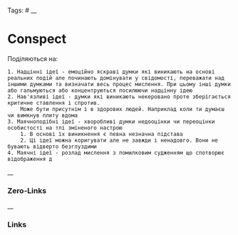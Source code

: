 Tags: #
__
# Conspect
Поділяються на:

	1. Надцінні ідеї - емоційно яскраві думки які виникають на основі реальних подій але починають домінувати у свідомості, переважати над іншими думками та визначати весь процес мислення. При цьому інші думки або гальмуються або концентруються посилюючи надцінну ідею
	2. Нав'язливі ідеї - думки які виникають некеровано проте зберігається критичне ставлення і спротив.
		Може бути присутнім і в здорових людей. Наприклад коли ти думаєш чи вимкнув плиту вдома
	3. Маячноподібні ідеї - хворобливі думки недооцінки чи переоцінки особистості на тлі зміненого настрою
		1. В основі їх виникнення є певна незначна підстава
		2. Ці ідеї можна коригувати але не завжди і ненадовго. Вони не бувають відверто безглуздими
	4. Маячні ідеї - розлад мислення з помилковим судженням що спотворює відображення д
	
__
### Zero-Links

__
### Links
